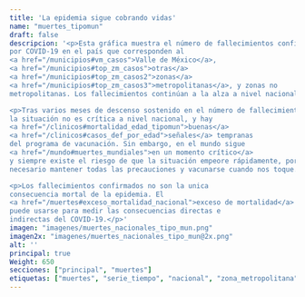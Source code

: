 ```yaml
---
title: 'La epidemia sigue cobrando vidas'
name: "muertes_tipomun"
draft: false
descripcion: '<p>Esta gráfica muestra el número de fallecimientos confirmados
por COVID-19 en el país que corresponden al
<a href="/municipios#vm_casos">Valle de México</a>,
<a href="/municipios#top_zm_casos">otras</a>
<a href="/municipios#top_zm_casos2">zonas</a>
<a href="/municipios#top_zm_casos3">metropolitanas</a>, y zonas no
metropolitanas. Los fallecimientos continúan a la alza a nivel nacional.</p>

<p>Tras varios meses de descenso sostenido en el número de fallecimientos
la situación no es crítica a nivel nacional, y hay
<a href="/clinicos#mortalidad_edad_tipomun">buenas</a>
<a href="/clinicos#casos_def_por_edad">señales</a> tempranas
del programa de vacunación. Sin embargo, en el mundo sigue
<a href="/mundo#muertes_mundiales">en un momento crítico</a>
y siempre existe el riesgo de que la situación empeore rápidamente, por lo que
necesario mantener todas las precauciones y vacunarse cuando nos toque.</p>

<p>Los fallecimientos confirmados no son la unica
consecuencia mortal de la epidemia. El
<a href="/muertes#exceso_mortalidad_nacional">exceso de mortalidad</a>
puede usarse para medir las consecuencias directas e
indirectas del COVID-19.</p>'
imagen: "imagenes/muertes_nacionales_tipo_mun.png"
imagen2x: "imagenes/muertes_nacionales_tipo_mun@2x.png"
alt: ''
principal: true
Weight: 650
secciones: ["principal", "muertes"]
etiquetas: ["muertes", "serie_tiempo", "nacional", "zona_metropolitana"]
---
```

